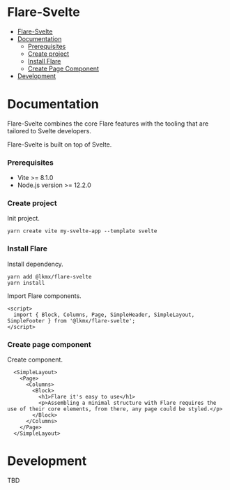 # Flare-Svelte 
- [Flare-Svelte](#flare-svelte)
- [Documentation](#documentation)
  - [Prerequisites](#prerequisites)
  - [Create project](#create-project)
  - [Install Flare](#install-flare)
  - [Create Page Component](#create-page-component)
- [Development](#development)


# Documentation

Flare-Svelte combines the core Flare features with the tooling that are tailored to Svelte developers.

Flare-Svelte is built on top of Svelte.

### Prerequisites

- Vite >= 8.1.0
- Node.js version >= 12.2.0 

### Create project

Init project.

```
yarn create vite my-svelte-app --template svelte
```

### Install Flare

Install dependency.
```
yarn add @lkmx/flare-svelte
yarn install
```

Import Flare components.

```
<script>
  import { Block, Columns, Page, SimpleHeader, SimpleLayout, SimpleFooter } from '@lkmx/flare-svelte';
</script>
```

### Create page component

Create component.
```
  <SimpleLayout>
    <Page>
      <Columns>
        <Block>
          <h1>Flare it's easy to use</h1>
          <p>Assembling a minimal structure with Flare requires the use of their core elements, from there, any page could be styled.</p>
        </Block>
      </Columns>
    </Page>
  </SimpleLayout>
```

# Development
TBD
